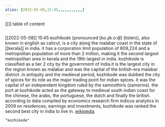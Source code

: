 ```yaml
---
alias: [2022-05-08,15:45,,,,,,,,,,,]
---
```

[[]]
table of content
```toc
```

[[2022-05-08]] 15:45
kozhikode (pronounced [koːɻikːoːɖɨ̆] (listen)), also known in english as calicut, is a city along the malabar coast in the state of [[kerala]] in india. it has a corporation limit population of 609,224 and a metropolitan population of more than 2 million, making it the second largest metropolitan area in kerala and the 19th largest in india. kozhikode is classified as a tier 2 city by the government of india.it is the largest city in the region known as malabar and was the capital of the british-era malabar district. in antiquity and the medieval period, kozhikode was dubbed the city of spices for its role as the major trading point for indian spices. it was the capital of an independent kingdom ruled by the samoothiris (zamorins). the port at kozhikode acted as the gateway to medieval south indian coast for the chinese, the arabs, the portuguese, the dutch and finally the british. according to data compiled by economics research firm indicus analytics in 2009 on residences, earnings and investments, kozhikode was ranked the second best city in india to live in.
[wikipedia](https://en.wikipedia.org/wiki/kozhikode)
```query
"kozhikode"
```
